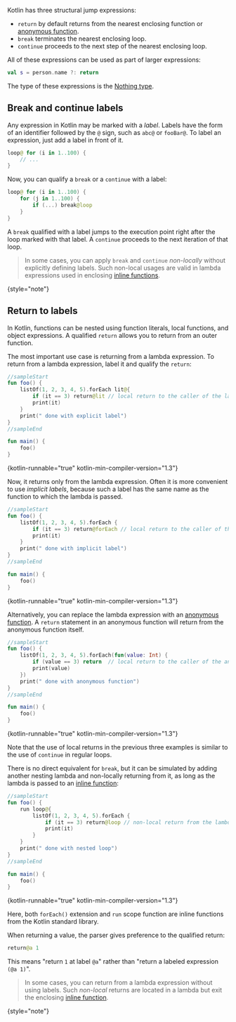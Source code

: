 [//]: # (title: Returns and jumps)

Kotlin has three structural jump expressions:

* `return` by default returns from the nearest enclosing function or [anonymous function](lambdas.md#anonymous-functions).
* `break` terminates the nearest enclosing loop.
* `continue` proceeds to the next step of the nearest enclosing loop.

All of these expressions can be used as part of larger expressions:

```kotlin
val s = person.name ?: return
```

The type of these expressions is the [Nothing type](exceptions.md#the-nothing-type).

## Break and continue labels

Any expression in Kotlin may be marked with a _label_.
Labels have the form of an identifier followed by the `@` sign, such as `abc@` or `fooBar@`.
To label an expression, just add a label in front of it.

```kotlin
loop@ for (i in 1..100) {
    // ...
}
```

Now, you can qualify a `break` or a `continue` with a label:

```kotlin
loop@ for (i in 1..100) {
    for (j in 1..100) {
        if (...) break@loop
    }
}
```

A `break` qualified with a label jumps to the execution point right after the loop marked with that label.
A `continue` proceeds to the next iteration of that loop.

> In some cases, you can apply `break` and `continue` *non-locally* without explicitly defining labels.
> Such non-local usages are valid in lambda expressions used in enclosing [inline functions](inline-functions.md#break-and-continue).
>
{style="note"}

## Return to labels

In Kotlin, functions can be nested using function literals, local functions, and object expressions.
A qualified `return` allows you to return from an outer function.

The most important use case is returning from a lambda expression. To return from a lambda expression,
label it and qualify the `return`:

```kotlin
//sampleStart
fun foo() {
    listOf(1, 2, 3, 4, 5).forEach lit@{
        if (it == 3) return@lit // local return to the caller of the lambda - the forEach loop
        print(it)
    }
    print(" done with explicit label")
}
//sampleEnd

fun main() {
    foo()
}
```
{kotlin-runnable="true" kotlin-min-compiler-version="1.3"}

Now, it returns only from the lambda expression. Often it is more convenient to use _implicit labels_, because such a label
has the same name as the function to which the lambda is passed.

```kotlin
//sampleStart
fun foo() {
    listOf(1, 2, 3, 4, 5).forEach {
        if (it == 3) return@forEach // local return to the caller of the lambda - the forEach loop
        print(it)
    }
    print(" done with implicit label")
}
//sampleEnd

fun main() {
    foo()
}
```
{kotlin-runnable="true" kotlin-min-compiler-version="1.3"}

Alternatively, you can replace the lambda expression with an [anonymous function](lambdas.md#anonymous-functions).
A `return` statement in an anonymous function will return from the anonymous function itself.

```kotlin
//sampleStart
fun foo() {
    listOf(1, 2, 3, 4, 5).forEach(fun(value: Int) {
        if (value == 3) return  // local return to the caller of the anonymous function - the forEach loop
        print(value)
    })
    print(" done with anonymous function")
}
//sampleEnd

fun main() {
    foo()
}
```
{kotlin-runnable="true" kotlin-min-compiler-version="1.3"}

Note that the use of local returns in the previous three examples is similar to the use of `continue` in regular loops.

There is no direct equivalent for `break`, but it can be simulated by adding another nesting lambda and non-locally
returning from it, as long as the lambda is passed to an [inline function](inline-functions.md):

```kotlin
//sampleStart
fun foo() {
    run loop@{
        listOf(1, 2, 3, 4, 5).forEach {
            if (it == 3) return@loop // non-local return from the lambda passed to run
            print(it)
        }
    }
    print(" done with nested loop")
}
//sampleEnd

fun main() {
    foo()
}
```
{kotlin-runnable="true" kotlin-min-compiler-version="1.3"}

Here, both `forEach()` extension and `run` scope function are inline functions from the Kotlin standard library.

When returning a value, the parser gives preference to the qualified return:

```kotlin
return@a 1
```

This means "return `1` at label `@a`" rather than "return a labeled expression `(@a 1)`".

> In some cases, you can return from a lambda expression without using labels. Such *non-local* returns are located in a
> lambda but exit the enclosing [inline function](inline-functions.md#returns).
>
{style="note"}
